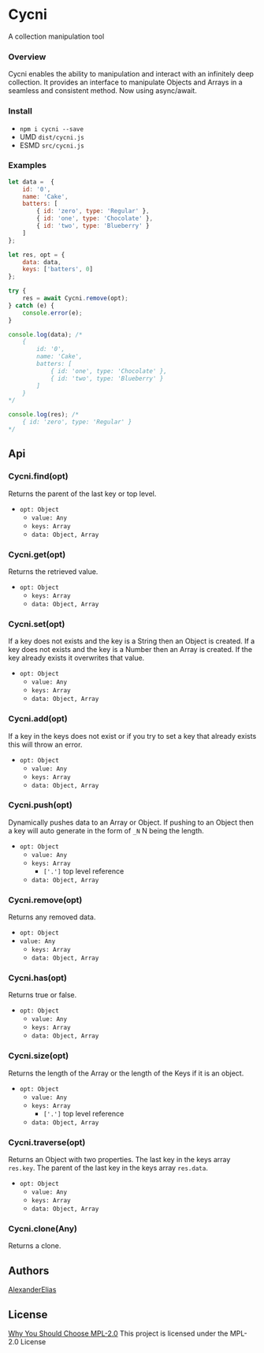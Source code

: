 # Cycni
A collection manipulation tool

### Overview
Cycni enables the ability to manipulation and interact with an infinitely deep collection. It provides an interface to manipulate Objects and Arrays in a seamless and consistent method. Now using async/await.

### Install
- `npm i cycni --save`
- UMD `dist/cycni.js`
- ESMD `src/cycni.js`

### Examples
```js
let data = 	{
	id: '0',
	name: 'Cake',
	batters: [
		{ id: 'zero', type: 'Regular' },
		{ id: 'one', type: 'Chocolate' },
		{ id: 'two', type: 'Blueberry' }
	]
};

let res, opt = {
	data: data,
	keys: ['batters', 0]
};

try {
	res = await Cycni.remove(opt);
} catch (e) {
	console.error(e);
}

console.log(data); /*
	{
		id: '0',
		name: 'Cake',
		batters: [
			{ id: 'one', type: 'Chocolate' },
			{ id: 'two', type: 'Blueberry' }
		]
  	}
*/

console.log(res); /*
	{ id: 'zero', type: 'Regular' }
*/
```

## Api

### Cycni.find(opt)
Returns the parent of the last key or top level.
- `opt: Object`
	- `value: Any`
	- `keys: Array`
	- `data: Object, Array`

### Cycni.get(opt)
Returns the retrieved value.
- `opt: Object`
	- `keys: Array`
	- `data: Object, Array`

### Cycni.set(opt)
If a key does not exists and the key is a String then an Object is created.
If a key does not exists and the key is a Number then an Array is created.
If the key already exists it overwrites that value.
- `opt: Object`
	- `value: Any`
	- `keys: Array`
	- `data: Object, Array`

### Cycni.add(opt)
If a key in the keys does not exist or if you try to set a key that already exists this will throw an error.
- `opt: Object`
	- `value: Any`
	- `keys: Array`
	- `data: Object, Array`

### Cycni.push(opt)
Dynamically pushes data to an Array or Object. If pushing to an Object then a key will auto generate in the form of `_N` N being the length.
- `opt: Object`
	- `value: Any`
	- `keys: Array`
		- `['.']` top level reference
	- `data: Object, Array`


### Cycni.remove(opt)
Returns any removed data.
- `opt: Object`
- `value: Any`
	- `keys: Array`
	- `data: Object, Array`

### Cycni.has(opt)
Returns true or false.
- `opt: Object`
	- `value: Any`
	- `keys: Array`
	- `data: Object, Array`

### Cycni.size(opt)
Returns the length of the Array or the length of the Keys if it is an object.
- `opt: Object`
	- `value: Any`
	- `keys: Array`
		- `['.']` top level reference
	- `data: Object, Array`

### Cycni.traverse(opt)
Returns an Object with two properties.
The last key in the keys array `res.key`.
The parent of the last key in the keys array `res.data`.
- `opt: Object`
	- `value: Any`
	- `keys: Array`
	- `data: Object, Array`

### Cycni.clone(Any)
Returns a clone.

## Authors
[AlexanderElias](https://github.com/AlexanderElias)

## License
[Why You Should Choose MPL-2.0](http://veldstra.org/2016/12/09/yoo-should-choose-mpl2-for-your-opensource-project.html)
This project is licensed under the MPL-2.0 License
